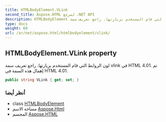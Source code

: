 ```yaml
---
title: HTMLBodyElement.VLink
second_title: Aspose.HTML لمرجع .NET API
description: HTMLBodyElement ملكية. لون الروابط التي قام المستخدم بزيارتها. راجع تعريف سمة vlink في HTML 4.01. تم إهمال هذه السمة في HTML 4.01.
type: docs
weight: 60
url: /ar/net/aspose.html/htmlbodyelement/vlink/
---
```

## HTMLBodyElement.VLink property

لون الروابط التي قام المستخدم بزيارتها. راجع تعريف سمة vlink في HTML 4.01. تم إهمال هذه السمة في HTML 4.01.

```csharp
public string VLink { get; set; }
```

### أنظر أيضا

* class [HTMLBodyElement](../)
* مساحة الاسم [Aspose.Html](../../htmlbodyelement/)
* المجسم [Aspose.HTML](../../../)


